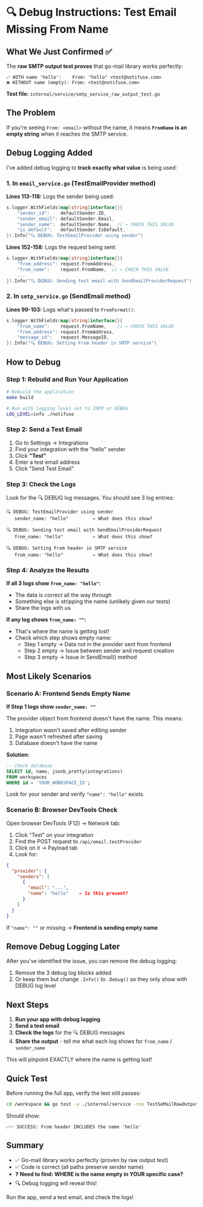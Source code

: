 # 🔍 Debug Instructions: Test Email Missing From Name

## What We Just Confirmed ✅

The **raw SMTP output test proves** that go-mail library works perfectly:

```
✅ WITH name 'hello':    From: "hello" <test@notifuse.com>
❌ WITHOUT name (empty): From: <test@notifuse.com>
```

**Test file:** `internal/service/smtp_service_raw_output_test.go`

## The Problem

If you're seeing `From: <email>` without the name, it means **`FromName` is an empty string** when it reaches the SMTP service.

## Debug Logging Added

I've added debug logging to **track exactly what value** is being used:

### 1. In `email_service.go` (TestEmailProvider method)
**Lines 113-118:** Logs the sender being used:
```go
s.logger.WithFields(map[string]interface{}{
    "sender_id":    defaultSender.ID,
    "sender_email": defaultSender.Email,
    "sender_name":  defaultSender.Name,  // ← CHECK THIS VALUE
    "is_default":   defaultSender.IsDefault,
}).Info("🔍 DEBUG: TestEmailProvider using sender")
```

**Lines 152-158:** Logs the request being sent:
```go
s.logger.WithFields(map[string]interface{}{
    "from_address": request.FromAddress,
    "from_name":    request.FromName,  // ← CHECK THIS VALUE
    ...
}).Info("🔍 DEBUG: Sending test email with SendEmailProviderRequest")
```

### 2. In `smtp_service.go` (SendEmail method)
**Lines 99-103:** Logs what's passed to `FromFormat()`:
```go
s.logger.WithFields(map[string]interface{}{
    "from_name":    request.FromName,    // ← CHECK THIS VALUE
    "from_address": request.FromAddress,
    "message_id":   request.MessageID,
}).Info("🔍 DEBUG: Setting From header in SMTP service")
```

## How to Debug

### Step 1: Rebuild and Run Your Application

```bash
# Rebuild the application
make build

# Run with logging level set to INFO or DEBUG
LOG_LEVEL=info ./notifuse
```

### Step 2: Send a Test Email

1. Go to Settings → Integrations
2. Find your integration with the "hello" sender
3. Click **"Test"**
4. Enter a test email address
5. Click "Send Test Email"

### Step 3: Check the Logs

Look for the 🔍 DEBUG log messages. You should see 3 log entries:

```
🔍 DEBUG: TestEmailProvider using sender
   sender_name: "hello"         ← What does this show?

🔍 DEBUG: Sending test email with SendEmailProviderRequest  
   from_name: "hello"           ← What does this show?

🔍 DEBUG: Setting From header in SMTP service
   from_name: "hello"           ← What does this show?
```

### Step 4: Analyze the Results

**If all 3 logs show `from_name: "hello"`:**
- The data is correct all the way through
- Something else is stripping the name (unlikely given our tests)
- Share the logs with us

**If any log shows `from_name: ""`:**
- That's where the name is getting lost!
- Check which step shows empty name:
  - Step 1 empty → Data not in the provider sent from frontend
  - Step 2 empty → Issue between sender and request creation
  - Step 3 empty → Issue in SendEmail() method

## Most Likely Scenarios

### Scenario A: Frontend Sends Empty Name
**If Step 1 logs show `sender_name: ""`**

The provider object from frontend doesn't have the name. This means:
1. Integration wasn't saved after editing sender
2. Page wasn't refreshed after saving  
3. Database doesn't have the name

**Solution:** 
```sql
-- Check database
SELECT id, name, jsonb_pretty(integrations)
FROM workspaces 
WHERE id = 'YOUR_WORKSPACE_ID';
```

Look for your sender and verify `"name": "hello"` exists.

### Scenario B: Browser DevTools Check

Open browser DevTools (F12) → Network tab:

1. Click "Test" on your integration
2. Find the POST request to `/api/email.testProvider`
3. Click on it → Payload tab
4. Look for:
```json
{
  "provider": {
    "senders": [
      {
        "email": "...",
        "name": "hello"    ← Is this present?
      }
    ]
  }
}
```

If `"name": ""` or missing → **Frontend is sending empty name**

## Remove Debug Logging Later

After you've identified the issue, you can remove the debug logging:

1. Remove the 3 debug log blocks added
2. Or keep them but change `.Info()` to `.Debug()` so they only show with DEBUG log level

## Next Steps

1. **Run your app with debug logging**
2. **Send a test email**  
3. **Check the logs** for the 🔍 DEBUG messages
4. **Share the output** - tell me what each log shows for `from_name` / `sender_name`

This will pinpoint EXACTLY where the name is getting lost!

## Quick Test

Before running the full app, verify the test still passes:

```bash
cd /workspace && go test -v ./internal/service -run TestGoMailRawOutput
```

Should show:
```
✅✅ SUCCESS: From header INCLUDES the name 'hello'
```

## Summary

- ✅ Go-mail library works perfectly (proven by raw output test)
- ✅ Code is correct (all paths preserve sender name)
- ❓ **Need to find: WHERE is the name empty in YOUR specific case?**
- 🔍 Debug logging will reveal this!

Run the app, send a test email, and check the logs!
